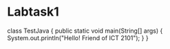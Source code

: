 # Labtask1
class TestJava
{
public static void main(String[] args)
{
System.out.println("Hello! Friend of ICT 2101");
}
}
